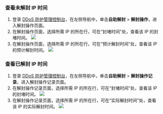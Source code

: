 
### 查看未解封 IP 时间
1. 登录 [DDoS 防护管理控制台](https://console.cloud.tencent.com/ddos/unblock/list)，在左侧导航中，单击**自助解封** > **解封操作**，进入解封操作页面。
2. 在解封操作页面，选择所需 IP 的所在行，可在“封堵时间”处，查看该 IP 的封堵时间。
![](https://qcloudimg.tencent-cloud.cn/raw/1404b75d31302e4e74f88d604296144d.png)
3. 在解封操作页面，选择所需 IP 的所在行，可在“预计解封时间”处，查看该 IP 的预计解封时间。
![](https://qcloudimg.tencent-cloud.cn/raw/69ffea267570ae4ec3b1da9fc6be3ed6.png)

### 查看已解封 IP 时间
1. 登录 [DDoS 防护管理控制台](https://console.cloud.tencent.com/ddos/unblock/list)，在左侧导航中，单击**自助解封** > **解封操作记录**，进入解封操作记录页面。
2. 在解封操作记录页面，选择所需 IP 的所在行，可在“封堵时间”处，查看该 IP 的封堵时间。
![](https://main.qcloudimg.com/raw/61f381736be30988067dfddc19b468a6.png)
3. 在解封操作记录页面，选择所需 IP 的所在行，可在“实际解封时间”处，查看该 IP 的实际解封时间。
![](https://qcloudimg.tencent-cloud.cn/raw/635ac742be4ef6a31f8beccc88547bf0.png)
